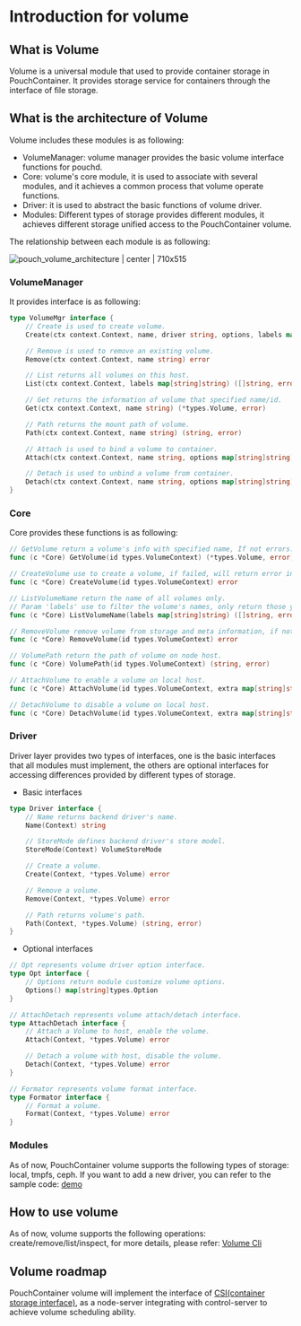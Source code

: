 # Introduction for volume

## What is Volume

Volume is a universal module that used to provide container storage in PouchContainer. It provides storage service for containers through the interface of file storage.

## What is the architecture of Volume

Volume includes these modules is as following:

* VolumeManager: volume manager provides the basic volume interface functions for pouchd.
* Core: volume's core module, it is used to associate with several modules, and it achieves a common process that volume operate functions.
* Driver: it is used to abstract the basic functions of volume driver.
* Modules: Different types of storage provides different modules, it achieves different storage unified access to the PouchContainer volume.

The relationship between each module is as following:

![pouch_volume_architecture | center | 710x515 ](../docs/static_files/pouch_volume_architecture.png)

### VolumeManager

It provides interface is as following:

```go
type VolumeMgr interface {
    // Create is used to create volume.
    Create(ctx context.Context, name, driver string, options, labels map[string]string) (*types.Volume, error)

    // Remove is used to remove an existing volume.
    Remove(ctx context.Context, name string) error

    // List returns all volumes on this host.
    List(ctx context.Context, labels map[string]string) ([]string, error)

    // Get returns the information of volume that specified name/id.
    Get(ctx context.Context, name string) (*types.Volume, error)

    // Path returns the mount path of volume.
    Path(ctx context.Context, name string) (string, error)

    // Attach is used to bind a volume to container.
    Attach(ctx context.Context, name string, options map[string]string) (*types.Volume, error)

    // Detach is used to unbind a volume from container.
    Detach(ctx context.Context, name string, options map[string]string) (*types.Volume, error)
}
```

### Core

Core provides these functions is as following:

```go
// GetVolume return a volume's info with specified name, If not errors.
func (c *Core) GetVolume(id types.VolumeContext) (*types.Volume, error)

// CreateVolume use to create a volume, if failed, will return error info.
func (c *Core) CreateVolume(id types.VolumeContext) error

// ListVolumeName return the name of all volumes only.
// Param 'labels' use to filter the volume's names, only return those you want.
func (c *Core) ListVolumeName(labels map[string]string) ([]string, error)

// RemoveVolume remove volume from storage and meta information, if not success return error.
func (c *Core) RemoveVolume(id types.VolumeContext) error

// VolumePath return the path of volume on node host.
func (c *Core) VolumePath(id types.VolumeContext) (string, error)

// AttachVolume to enable a volume on local host.
func (c *Core) AttachVolume(id types.VolumeContext, extra map[string]string) (*types.Volume, error)

// DetachVolume to disable a volume on local host.
func (c *Core) DetachVolume(id types.VolumeContext, extra map[string]string) (*types.Volume, error)
```

### Driver

Driver layer provides two types of interfaces, one is the basic interfaces that all modules must implement, the others are optional interfaces for accessing differences provided by different types of storage.

* Basic interfaces

```go
type Driver interface {
    // Name returns backend driver's name.
    Name(Context) string

    // StoreMode defines backend driver's store model.
    StoreMode(Context) VolumeStoreMode

    // Create a volume.
    Create(Context, *types.Volume) error

    // Remove a volume.
    Remove(Context, *types.Volume) error

    // Path returns volume's path.
    Path(Context, *types.Volume) (string, error)
}
```

* Optional interfaces

```go
// Opt represents volume driver option interface.
type Opt interface {
    // Options return module customize volume options.
    Options() map[string]types.Option
}

// AttachDetach represents volume attach/detach interface.
type AttachDetach interface {
    // Attach a Volume to host, enable the volume.
    Attach(Context, *types.Volume) error

    // Detach a volume with host, disable the volume.
    Detach(Context, *types.Volume) error
}

// Formator represents volume format interface.
type Formator interface {
    // Format a volume.
    Format(Context, *types.Volume) error
}

```

### Modules

As of now, PouchContainer volume supports the following types of storage: local, tmpfs, ceph. If you want to add a new driver, you can refer to the sample code: [demo](volume/examples/demo/demo.go)

## How to use volume

As of now, volume supports the following operations: create/remove/list/inspect, for more details, please refer: [Volume Cli](docs/commandline/pouch_volume.md)

## Volume roadmap

PouchContainer volume will implement the interface of [CSI(container storage interface)](https://github.com/container-storage-interface/spec), as a node-server integrating with control-server to achieve volume scheduling ability.
